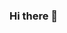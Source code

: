 ### Hi there 👋

<!--
**AlexWijesooriya/AlexWijesooriya** is a ✨ _special_ ✨ repository because its `README.md` (this file) appears on your GitHub profile.

Here are some ideas to get you started:

- 🔭 I’m currently working on developing a Platform for OnLine Education and On Line Teaching Portal.
- 🌱 I’m currently studyng on WiFi Applications, Wireless Networks and inventing a FREE GLOBAL WIDE  WEB (FGWW) a Free Web Service; One Time Payment for Life Time.
- 👯 I’m looking to collaborate on Free Education Globally and also to develop an unique global digital identification for person ( a Global Digital Identity Card)
- 🤔 I’m looking for help with developing Global Open Platform for Communication Mobile Phone without any billing at all.
- 💬 Ask me about ...
- 📫 How to reach me: aon lexwijesooriya@yahoo.com
- 😄 Pronouns: ...
- ⚡ Fun fact: ...
-->
